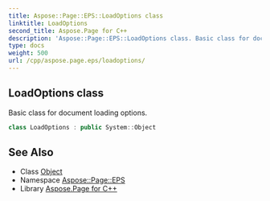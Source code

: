 ```yaml
---
title: Aspose::Page::EPS::LoadOptions class
linktitle: LoadOptions
second_title: Aspose.Page for C++
description: 'Aspose::Page::EPS::LoadOptions class. Basic class for document loading options in C++.'
type: docs
weight: 500
url: /cpp/aspose.page.eps/loadoptions/
---
```

## LoadOptions class


Basic class for document loading options.

```cpp
class LoadOptions : public System::Object
```

## See Also

* Class [Object](../../system/object/)
* Namespace [Aspose::Page::EPS](../)
* Library [Aspose.Page for C++](../../)
